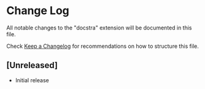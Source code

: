 # Change Log

All notable changes to the "docstra" extension will be documented in this file.

Check [Keep a Changelog](http://keepachangelog.com/) for recommendations on how to structure this file.

## [Unreleased]

- Initial release